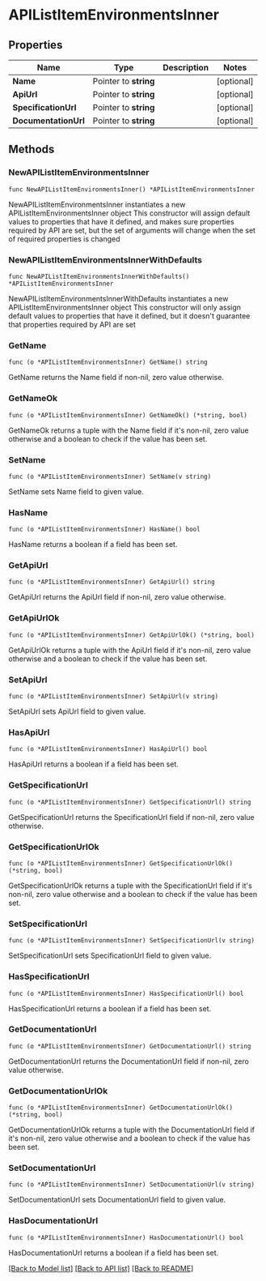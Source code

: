 # APIListItemEnvironmentsInner

## Properties

Name | Type | Description | Notes
------------ | ------------- | ------------- | -------------
**Name** | Pointer to **string** |  | [optional] 
**ApiUrl** | Pointer to **string** |  | [optional] 
**SpecificationUrl** | Pointer to **string** |  | [optional] 
**DocumentationUrl** | Pointer to **string** |  | [optional] 

## Methods

### NewAPIListItemEnvironmentsInner

`func NewAPIListItemEnvironmentsInner() *APIListItemEnvironmentsInner`

NewAPIListItemEnvironmentsInner instantiates a new APIListItemEnvironmentsInner object
This constructor will assign default values to properties that have it defined,
and makes sure properties required by API are set, but the set of arguments
will change when the set of required properties is changed

### NewAPIListItemEnvironmentsInnerWithDefaults

`func NewAPIListItemEnvironmentsInnerWithDefaults() *APIListItemEnvironmentsInner`

NewAPIListItemEnvironmentsInnerWithDefaults instantiates a new APIListItemEnvironmentsInner object
This constructor will only assign default values to properties that have it defined,
but it doesn't guarantee that properties required by API are set

### GetName

`func (o *APIListItemEnvironmentsInner) GetName() string`

GetName returns the Name field if non-nil, zero value otherwise.

### GetNameOk

`func (o *APIListItemEnvironmentsInner) GetNameOk() (*string, bool)`

GetNameOk returns a tuple with the Name field if it's non-nil, zero value otherwise
and a boolean to check if the value has been set.

### SetName

`func (o *APIListItemEnvironmentsInner) SetName(v string)`

SetName sets Name field to given value.

### HasName

`func (o *APIListItemEnvironmentsInner) HasName() bool`

HasName returns a boolean if a field has been set.

### GetApiUrl

`func (o *APIListItemEnvironmentsInner) GetApiUrl() string`

GetApiUrl returns the ApiUrl field if non-nil, zero value otherwise.

### GetApiUrlOk

`func (o *APIListItemEnvironmentsInner) GetApiUrlOk() (*string, bool)`

GetApiUrlOk returns a tuple with the ApiUrl field if it's non-nil, zero value otherwise
and a boolean to check if the value has been set.

### SetApiUrl

`func (o *APIListItemEnvironmentsInner) SetApiUrl(v string)`

SetApiUrl sets ApiUrl field to given value.

### HasApiUrl

`func (o *APIListItemEnvironmentsInner) HasApiUrl() bool`

HasApiUrl returns a boolean if a field has been set.

### GetSpecificationUrl

`func (o *APIListItemEnvironmentsInner) GetSpecificationUrl() string`

GetSpecificationUrl returns the SpecificationUrl field if non-nil, zero value otherwise.

### GetSpecificationUrlOk

`func (o *APIListItemEnvironmentsInner) GetSpecificationUrlOk() (*string, bool)`

GetSpecificationUrlOk returns a tuple with the SpecificationUrl field if it's non-nil, zero value otherwise
and a boolean to check if the value has been set.

### SetSpecificationUrl

`func (o *APIListItemEnvironmentsInner) SetSpecificationUrl(v string)`

SetSpecificationUrl sets SpecificationUrl field to given value.

### HasSpecificationUrl

`func (o *APIListItemEnvironmentsInner) HasSpecificationUrl() bool`

HasSpecificationUrl returns a boolean if a field has been set.

### GetDocumentationUrl

`func (o *APIListItemEnvironmentsInner) GetDocumentationUrl() string`

GetDocumentationUrl returns the DocumentationUrl field if non-nil, zero value otherwise.

### GetDocumentationUrlOk

`func (o *APIListItemEnvironmentsInner) GetDocumentationUrlOk() (*string, bool)`

GetDocumentationUrlOk returns a tuple with the DocumentationUrl field if it's non-nil, zero value otherwise
and a boolean to check if the value has been set.

### SetDocumentationUrl

`func (o *APIListItemEnvironmentsInner) SetDocumentationUrl(v string)`

SetDocumentationUrl sets DocumentationUrl field to given value.

### HasDocumentationUrl

`func (o *APIListItemEnvironmentsInner) HasDocumentationUrl() bool`

HasDocumentationUrl returns a boolean if a field has been set.


[[Back to Model list]](../README.md#documentation-for-models) [[Back to API list]](../README.md#documentation-for-api-endpoints) [[Back to README]](../README.md)


